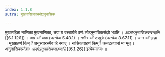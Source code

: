 ```yaml
---
index: 1.1.8
sutra: मुखनासिकावचनोऽनुनासिकः

---
```

मुखसहिता नासिका मुखनासिका, तया य उच्चार्यते वर्णः सोऽनुनासिकसंज्ञो भवति । _आङोऽनुनासिकश्छन्दसि_ [[6.1.126]] । अभ्र आँ अपः (ऋग्वेदः 5.48.1) । गभीर आँ उग्रपुत्रे (ऋग्वेदः  8.67.11)  । च न आँ इन्द्रः । मुखग्रहणं किम् ? अनुस्वारस्यैव हि स्यात् । नासिकाग्रहणं किम् ? कचटतपानां मा भूत् । अनुनासिकप्रदेशाः _आङोऽनुनासिकश्छन्दसि_  [[6.1.26]] इत्येवमादयः ॥